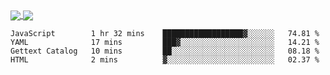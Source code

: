 <a href="https://www.mvuljevas.com">
    <img align="center" src="https://github-readme-stats.vercel.app/api?username=mvuljevas&show_icons=true&theme=dracula" />
</a>
<a href="https://www.mvuljevas.com">
    <img align="center" src="https://github-readme-stats.vercel.app/api/top-langs/?username=mvuljevas&theme=dracula&layout=compact" />
</a>

<br>

<!--START_SECTION:waka-->
```text
JavaScript        1 hr 32 mins    ██████████████████▓░░░░░░   74.81 % 
YAML              17 mins         ███▓░░░░░░░░░░░░░░░░░░░░░   14.21 % 
Gettext Catalog   10 mins         ██░░░░░░░░░░░░░░░░░░░░░░░   08.18 % 
HTML              2 mins          ▓░░░░░░░░░░░░░░░░░░░░░░░░   02.37 % 
```
<!--END_SECTION:waka-->
